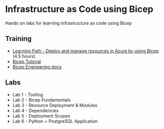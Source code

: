 # Infrastructure as Code using Bicep
Hands on labs for learning infrastructure as code using Bicep

## Training

* [Learning Path - Deploy and manage resources in Azure by using Bicep](https://docs.microsoft.com/en-us/learn/paths/bicep-deploy/) (4.5 hours)
* [Bicep Tutorial](https://github.com/Azure/bicep/blob/main/docs/tutorial)
* [Bicep Engineering docs](https://github.com/Azure/bicep/tree/main/docs)

## Labs

* Lab 1 - Tooling
* Lab 2 - Bicep Fundamentals
* Lab 3 - Resource Deployment & Modules
* Lab 4 - Dependencies
* Lab 5 - Deployment Scopes
* Lab 6 - Python + PostgreSQL Application
